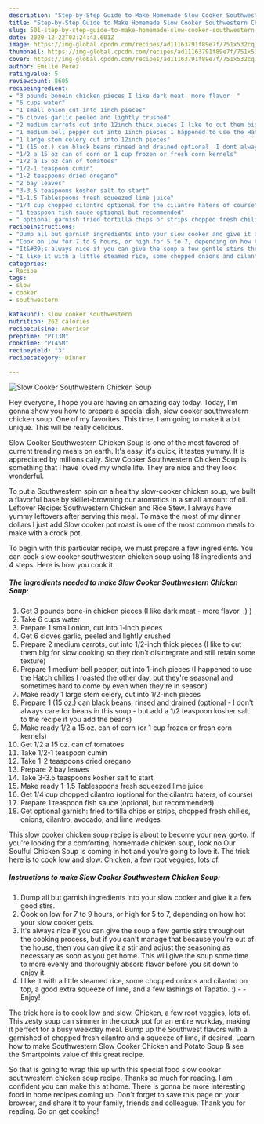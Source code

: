 ```yaml
---
description: "Step-by-Step Guide to Make Homemade Slow Cooker Southwestern Chicken Soup"
title: "Step-by-Step Guide to Make Homemade Slow Cooker Southwestern Chicken Soup"
slug: 501-step-by-step-guide-to-make-homemade-slow-cooker-southwestern-chicken-soup
date: 2020-12-22T03:24:43.601Z
image: https://img-global.cpcdn.com/recipes/ad11163791f89e7f/751x532cq70/slow-cooker-southwestern-chicken-soup-recipe-main-photo.jpg
thumbnail: https://img-global.cpcdn.com/recipes/ad11163791f89e7f/751x532cq70/slow-cooker-southwestern-chicken-soup-recipe-main-photo.jpg
cover: https://img-global.cpcdn.com/recipes/ad11163791f89e7f/751x532cq70/slow-cooker-southwestern-chicken-soup-recipe-main-photo.jpg
author: Emilie Perez
ratingvalue: 5
reviewcount: 8605
recipeingredient:
- "3 pounds bonein chicken pieces I like dark meat  more flavor  "
- "6 cups water"
- "1 small onion cut into 1inch pieces"
- "6 cloves garlic peeled and lightly crushed"
- "2 medium carrots cut into 12inch thick pieces I like to cut them big for slow cooking so they dont disintegrate and still retain some texture"
- "1 medium bell pepper cut into 1inch pieces I happened to use the Hatch chilies I roasted the other day but theyre seasonal and sometimes hard to come by even when theyre in season"
- "1 large stem celery cut into 12inch pieces"
- "1 (15 oz.) can black beans rinsed and drained optional  I dont always care for beans in this soup  but add a 12 teaspoon kosher salt to the recipe if you add the beans"
- "1/2 a 15 oz can of corn or 1 cup frozen or fresh corn kernels"
- "1/2 a 15 oz can of tomatoes"
- "1/2-1 teaspoon cumin"
- "1-2 teaspoons dried oregano"
- "2 bay leaves"
- "3-3.5 teaspoons kosher salt to start"
- "1-1.5 Tablespoons fresh squeezed lime juice"
- "1/4 cup chopped cilantro optional for the cilantro haters of course"
- "1 teaspoon fish sauce optional but recommended"
- " optional garnish fried tortilla chips or strips chopped fresh chilies onions cilantro avocado and lime wedges"
recipeinstructions:
- "Dump all but garnish ingredients into your slow cooker and give it a few good stirs."
- "Cook on low for 7 to 9 hours, or high for 5 to 7, depending on how hot your slow cooker gets."
- "It&#39;s always nice if you can give the soup a few gentle stirs throughout the cooking process, but if you can&#39;t manage that because you&#39;re out of the house, then you can give it a stir and adjust the seasoning as necessary as soon as you get home. This will give the soup some time to more evenly and thoroughly absorb flavor before you sit down to enjoy it."
- "I like it with a little steamed rice, some chopped onions and cilantro on top, a good extra squeeze of lime, and a few lashings of Tapatío. :)  Enjoy!"
categories:
- Recipe
tags:
- slow
- cooker
- southwestern

katakunci: slow cooker southwestern 
nutrition: 262 calories
recipecuisine: American
preptime: "PT13M"
cooktime: "PT45M"
recipeyield: "3"
recipecategory: Dinner

---
```



![Slow Cooker Southwestern Chicken Soup](https://img-global.cpcdn.com/recipes/ad11163791f89e7f/751x532cq70/slow-cooker-southwestern-chicken-soup-recipe-main-photo.jpg)

Hey everyone, I hope you are having an amazing day today. Today, I'm gonna show you how to prepare a special dish, slow cooker southwestern chicken soup. One of my favorites. This time, I am going to make it a bit unique. This will be really delicious.

Slow Cooker Southwestern Chicken Soup is one of the most favored of current trending meals on earth. It's easy, it's quick, it tastes yummy. It is appreciated by millions daily. Slow Cooker Southwestern Chicken Soup is something that I have loved my whole life. They are nice and they look wonderful.

To put a Southwestern spin on a healthy slow-cooker chicken soup, we built a flavorful base by skillet-browning our aromatics in a small amount of oil. Leftover Recipe: Southwestern Chicken and Rice Stew. I always have yummy leftovers after serving this meal. To make the most of my dinner dollars I just add Slow cooker pot roast is one of the most common meals to make with a crock pot.


To begin with this particular recipe, we must prepare a few ingredients. You can cook slow cooker southwestern chicken soup using 18 ingredients and 4 steps. Here is how you cook it.

<!--inarticleads1-->

##### The ingredients needed to make Slow Cooker Southwestern Chicken Soup:

1. Get 3 pounds bone-in chicken pieces (I like dark meat - more flavor. :) )
1. Take 6 cups water
1. Prepare 1 small onion, cut into 1-inch pieces
1. Get 6 cloves garlic, peeled and lightly crushed
1. Prepare 2 medium carrots, cut into 1/2-inch thick pieces (I like to cut them big for slow cooking so they don&#39;t disintegrate and still retain some texture)
1. Prepare 1 medium bell pepper, cut into 1-inch pieces (I happened to use the Hatch chilies I roasted the other day, but they&#39;re seasonal and sometimes hard to come by even when they&#39;re in season)
1. Make ready 1 large stem celery, cut into 1/2-inch pieces
1. Prepare 1 (15 oz.) can black beans, rinsed and drained (optional - I don&#39;t always care for beans in this soup - but add a 1/2 teaspoon kosher salt to the recipe if you add the beans)
1. Make ready 1/2 a 15 oz. can of corn (or 1 cup frozen or fresh corn kernels)
1. Get 1/2 a 15 oz. can of tomatoes
1. Take 1/2-1 teaspoon cumin
1. Take 1-2 teaspoons dried oregano
1. Prepare 2 bay leaves
1. Take 3-3.5 teaspoons kosher salt to start
1. Make ready 1-1.5 Tablespoons fresh squeezed lime juice
1. Get 1/4 cup chopped cilantro (optional for the cilantro haters, of course)
1. Prepare 1 teaspoon fish sauce (optional, but recommended)
1. Get  optional garnish: fried tortilla chips or strips, chopped fresh chilies, onions, cilantro, avocado, and lime wedges


This slow cooker chicken soup recipe is about to become your new go-to. If you&#39;re looking for a comforting, homemade chicken soup, look no Our Soulful Chicken Soup is coming in hot and you&#39;re going to love it. The trick here is to cook low and slow. Chicken, a few root veggies, lots of. 

<!--inarticleads2-->

##### Instructions to make Slow Cooker Southwestern Chicken Soup:

1. Dump all but garnish ingredients into your slow cooker and give it a few good stirs.
1. Cook on low for 7 to 9 hours, or high for 5 to 7, depending on how hot your slow cooker gets.
1. It&#39;s always nice if you can give the soup a few gentle stirs throughout the cooking process, but if you can&#39;t manage that because you&#39;re out of the house, then you can give it a stir and adjust the seasoning as necessary as soon as you get home. This will give the soup some time to more evenly and thoroughly absorb flavor before you sit down to enjoy it.
1. I like it with a little steamed rice, some chopped onions and cilantro on top, a good extra squeeze of lime, and a few lashings of Tapatío. :) -  - Enjoy!


The trick here is to cook low and slow. Chicken, a few root veggies, lots of. This zesty soup can simmer in the crock pot for an entire workday, making it perfect for a busy weekday meal. Bump up the Southwest flavors with a garnished of chopped fresh cilantro and a squeeze of lime, if desired. Learn how to make Southwestern Slow Cooker Chicken and Potato Soup &amp; see the Smartpoints value of this great recipe. 

So that is going to wrap this up with this special food slow cooker southwestern chicken soup recipe. Thanks so much for reading. I am confident you can make this at home. There is gonna be more interesting food in home recipes coming up. Don't forget to save this page on your browser, and share it to your family, friends and colleague. Thank you for reading. Go on get cooking!
